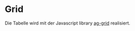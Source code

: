 # Grid

Die Tabelle wird mit der Javascript library [ag-grid](https://www.ag-grid.com/) realisiert.
